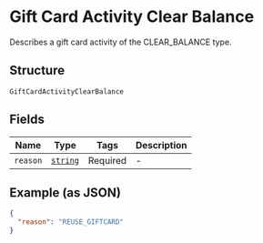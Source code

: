 
# Gift Card Activity Clear Balance

Describes a gift card activity of the CLEAR_BALANCE type.

## Structure

`GiftCardActivityClearBalance`

## Fields

| Name | Type | Tags | Description |
|  --- | --- | --- | --- |
| `reason` | [`string`](../../doc/models/gift-card-activity-clear-balance-reason.md) | Required | - |

## Example (as JSON)

```json
{
  "reason": "REUSE_GIFTCARD"
}
```

